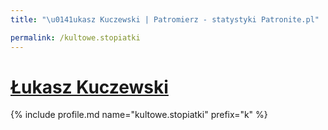 ```yaml
---
title: "\u0141ukasz Kuczewski | Patromierz - statystyki Patronite.pl"

permalink: /kultowe.stopiatki
---
```


# [Łukasz Kuczewski](https://patronite.pl/kultowe.stopiatki)

{% include profile.md name="kultowe.stopiatki" prefix="k" %}
